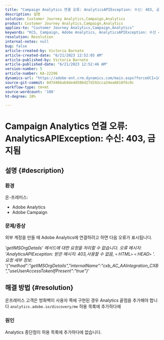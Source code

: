 ```yaml
---
title: "Campaign Analytics 연결 오류: AnalyticsAPIException: 수신: 403, 금지됨"
description: 설명
solution: Customer Journey Analytics,Campaign,Analytics
product: Customer Journey Analytics,Campaign,Analytics
applies-to: "Customer Journey Analytics,Campaign,Analytics"
keywords: "KCS, Campaign, Adobe Analytics, AnalyticsAPIException: 수신 403, 금지됨, 오류, 외부 계정 만들기"
resolution: Resolution
internal-notes: null
bug: false
article-created-by: Victoria Barnato
article-created-date: "6/21/2023 12:52:05 AM"
article-published-by: Victoria Barnato
article-published-date: "6/21/2023 12:52:46 AM"
version-number: 5
article-number: KA-22296
dynamics-url: "https://adobe-ent.crm.dynamics.com/main.aspx?forceUCI=1&pagetype=entityrecord&etn=knowledgearticle&id=4ea421d6-cd0f-ee11-8f6d-6045bd006149"
source-git-commit: 0d7d466ab9dedd586d27d292cca24ea6810f6c9c
workflow-type: tm+mt
source-wordcount: '108'
ht-degree: 10%

---
```


# Campaign Analytics 연결 오류: AnalyticsAPIException: 수신: 403, 금지됨

## 설명 {#description}


### <b>환경</b>

온-프레미스:

- Adobe Analytics
- Adobe Campaign


### 문제/증상

외부 계정을 만들 때 Adobe Analytics에 연결하려고 하면 다음 오류가 표시됩니다.

*&#39;getIMSOrgDetails&#39; 메서드에 대한 요청을 처리할 수 없습니다. 오류 메시지: &#39;AnalyticsAPIException: 받은 메시지: 403,사용할 수 없음, `<` HTML`>` `<` HEAD`>` &#39;. 요청 세부 정보: &#39;{&quot;method&quot;:&quot;getIMSOrgDetails&quot;,&quot;internalName&quot;:&quot;cxb_AC_AAIntegration_CXB&quot;,&quot;useUserAccessTokenIfPresent&quot;:&quot;true&quot;}&#39;*


## 해결 방법 {#resolution}


온프레미스 고객은 방화벽이 사용자 쪽에 구현된 경우 Analytics 끝점을 추가해야 합니다 `analytics.adobe.io/discovery/me` 허용 목록에 추가하다에

### 원인

Analytics 종단점이 허용 목록에 추가하다에 없습니다.

